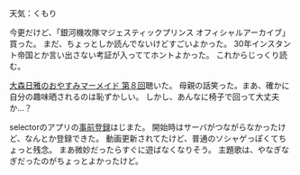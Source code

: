 天気：くもり

今更だけど、「銀河機攻隊マジェスティックプリンス オフィシャルアーカイブ」買った。
まだ、ちょっとしか読んでないけどすごいよかった。
30年インスタント帝国とか言い出さない考証が入っててホントよかった。
これからじっくり読む。

[大森日雅のおやすみマーメイド 第８回](http://www.nicovideo.jp/watch/1412080818)聴いた。
母親の話笑った。まあ、確かに自分の趣味晒されるのは恥ずかしい。
しかし、あんなに椅子で回って大丈夫か...？

selectorのアプリの[事前登録](http://selector-app.com/)はじまた。
開始時はサーバがつながらなかったけど、なんとか登録できた。
動画更新されてたけど、普通のソシャゲっぽくてちょっと残念。
まあ微妙だったらすぐに遊ばなくなりそう。
主題歌は、やなぎなぎだったのがちょっとよかったけど。
